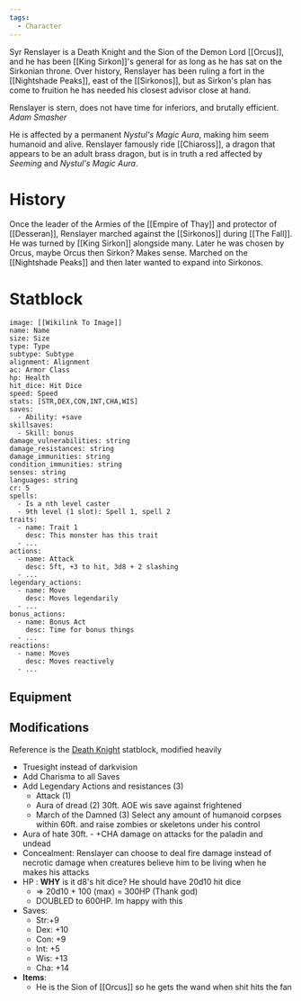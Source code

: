 ```yaml
---
tags:
  - Character
---
```

Syr Renslayer is a Death Knight and the Sion of the Demon Lord [[Orcus]], and he has been [[King Sirkon]]'s general for as long as he has sat on the Sirkonian throne. Over history, Renslayer has been ruling a fort in the [[Nightshade Peaks]], east of the [[Sirkonos]], but as Sirkon's plan has come to fruition he has needed his closest advisor close at hand.

Renslayer is stern, does not have time for inferiors, and brutally efficient. *Adam Smasher*

He is affected by a permanent *Nystul's Magic Aura*, making him seem humanoid and alive. Renslayer famously ride [[Chiaross]], a dragon that appears to be an adult brass dragon, but is in truth a red affected by *Seeming* and *Nystul's Magic Aura*.
# History
Once the leader of the Armies of the [[Empire of Thay]] and protector of [[Desseran]], Renslayer marched against the [[Sirkonos]] during [[The Fall]]. He was turned by [[King Sirkon]] alongside many. Later he was chosen by Orcus, maybe Orcus then Sirkon? Makes sense. Marched on the [[Nightshade Peaks]] and then later wanted to expand into Sirkonos.
# Statblock

```statblock
image: [[Wikilink To Image]]
name: Name
size: Size
type: Type
subtype: Subtype
alignment: Alignment
ac: Armor Class
hp: Health
hit_dice: Hit Dice
speed: Speed
stats: [STR,DEX,CON,INT,CHA,WIS]
saves:
  - Ability: +save
skillsaves:
  - Skill: bonus
damage_vulnerabilities: string
damage_resistances: string
damage_immunities: string
condition_immunities: string
senses: string
languages: string
cr: 5
spells:
  - Is a nth level caster
  - 9th level (1 slot): Spell 1, spell 2
traits:
  - name: Trait 1
    desc: This monster has this trait
  - ...
actions:
  - name: Attack
    desc: 5ft, +3 to hit, 3d8 + 2 slashing
  - ...
legendary_actions:
  - name: Move
    desc: Moves legendarily
  - ...
bonus_actions:
  - name: Bonus Act
    desc: Time for bonus things
  - ...
reactions:
  - name: Moves
    desc: Moves reactively
  - ...
```

## Equipment

## Modifications
Reference is the [Death Knight](https://5e.tools/bestiary.html#death%20knight_mm) statblock, modified heavily
- Truesight instead of darkvision
- Add Charisma to all Saves
- Add Legendary Actions and resistances (3)
	- Attack (1)
	- Aura of dread (2) 30ft. AOE wis save against frightened
	- March of the Damned (3) Select any amount of humanoid corpses within 60ft. and raise zombies or skeletons under his control
- Aura of hate 30ft. - +CHA damage on attacks for the paladin and undead
- Concealment: Renslayer can choose to deal fire damage instead of necrotic damage when creatures believe him to be living when he makes his attacks
- HP : **WHY** is it d8's hit dice? He should have 20d10 hit dice
	- => 20d10 + 100 (max) = 300HP (Thank god)
	- DOUBLED to 600HP. Im happy with this
- Saves:
	- Str:+9
	- Dex: +10
	- Con: +9
	- Int: +5
	- Wis: +13
	- Cha: +14
- **Items**:
	- He is the Sion of [[Orcus]] so he gets the wand when shit hits the fan